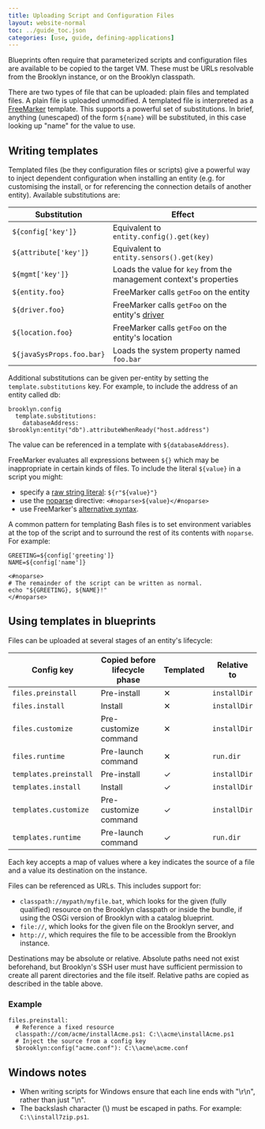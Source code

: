 ```yaml
---
title: Uploading Script and Configuration Files
layout: website-normal
toc: ../guide_toc.json
categories: [use, guide, defining-applications]
---
```


Blueprints often require that parameterized scripts and configuration files are available to be copied to the
target VM. These must be URLs resolvable from the Brooklyn instance, or on the Brooklyn classpath.

There are two types of file that can be uploaded: plain files and templated files. A plain
file is uploaded unmodified. A templated file is interpreted as a [FreeMarker](http://freemarker.org)
template. This supports a powerful set of substitutions. In brief, anything (unescaped) of the form
`${name}` will be substituted, in this case looking up "name" for the value to use.


## Writing templates

Templated files (be they configuration files or scripts) give a powerful way to inject dependent
configuration when installing an entity (e.g. for customising the install, or for referencing the
connection details of another entity). Available substitutions are:

| Substitution              | Effect                                                             |
|---------------------------|--------------------------------------------------------------------|
| `${config['key']}`        | Equivalent to `entity.config().get(key)`                           |
| `${attribute['key']}`     | Equivalent to `entity.sensors().get(key)`                          |
| `${mgmt['key']}`          | Loads the value for `key` from the management context's properties |
| `${entity.foo}`           | FreeMarker calls `getFoo` on the entity                            |
| `${driver.foo}`           | FreeMarker calls `getFoo` on the entity's [driver](java/entity.md#things-to-know) |
| `${location.foo}`         | FreeMarker calls `getFoo` on the entity's location                 |
| `${javaSysProps.foo.bar}` | Loads the system property named `foo.bar`                          |

Additional substitutions can be given per-entity by setting the `template.substitutions` key. For example,
to include the address of an entity called db:

    brooklyn.config
      template.substitutions:
        databaseAddress: $brooklyn:entity("db").attributeWhenReady("host.address")

The value can be referenced in a template with `${databaseAddress}`.

FreeMarker evaluates all expressions between `${}` which may be inappropriate in certain kinds of files.
To include the literal `${value}` in a script you might:
 * specify a [raw string literal](http://freemarker.org/docs/dgui_template_exp.html#dgui_template_exp_direct_string):
   `${r"${value}"}`
 * use the [noparse](http://freemarker.org/docs/ref_directive_noparse.html) directive: `<#noparse>${value}</#noparse>`
 * use FreeMarker's [alternative syntax](http://freemarker.org/docs/dgui_misc_alternativesyntax.html).

A common pattern for templating Bash files is to set environment variables at the top of the script and to surround
the rest of its contents with `noparse`. For example:

    GREETING=${config['greeting']}
    NAME=${config['name']}
    
    <#noparse>
    # The remainder of the script can be written as normal.
    echo "${GREETING}, ${NAME}!"
    </#noparse>


## Using templates in blueprints

Files can be uploaded at several stages of an entity's lifecycle:

| Config key             | Copied before lifecycle phase | Templated | Relative to  |
|------------------------|-------------------------------|-----------|--------------|
| `files.preinstall`     | Pre-install                   | ✕         | `installDir` |
| `files.install`        | Install                       | ✕         | `installDir` |
| `files.customize`      | Pre-customize command         | ✕         | `installDir` |
| `files.runtime`        | Pre-launch command            | ✕         | `run.dir`    |
| `templates.preinstall` | Pre-install                   | ✓         | `installDir` |
| `templates.install`    | Install                       | ✓         | `installDir` |
| `templates.customize`  | Pre-customize command         | ✓         | `installDir` |
| `templates.runtime`    | Pre-launch command            | ✓         | `run.dir`    |

Each key accepts a map of values where a key indicates the source of a file and a value its destination
on the instance.

Files can be referenced as URLs. This includes support for:
 * `classpath://mypath/myfile.bat`, which looks for the given (fully qualified) resource on the Brooklyn classpath
   or inside the bundle, if using the OSGi version of Brooklyn with a catalog blueprint.
 * `file://`, which looks for the given file on the Brooklyn server, and
 * `http://`, which requires the file to be accessible from the Brooklyn instance.

Destinations may be absolute or relative. Absolute paths need not exist beforehand, but Brooklyn's SSH user must
have sufficient permission to create all parent directories and the file itself. Relative paths are copied as
described in the table above.


### Example

    files.preinstall:
      # Reference a fixed resource
      classpath://com/acme/installAcme.ps1: C:\\acme\installAcme.ps1
      # Inject the source from a config key
      $brooklyn:config("acme.conf"): C:\\acme\acme.conf


## Windows notes

* When writing scripts for Windows ensure that each line ends with "\r\n", rather than just "\n".
* The backslash character (\\) must be escaped in paths. For example: `C:\\install7zip.ps1`.
